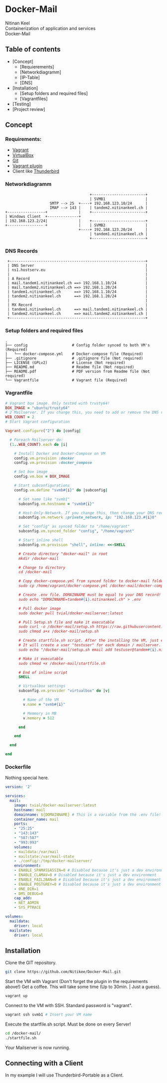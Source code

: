 # Docker-Mail

Nitinan Keel </br>
Containerization of application and services </br>
Docker-Mail

## Table of contents
* [Concept]
  * [Requierements]
  * [Networkdiagramm]
  * [IP-Table]
  * [DNS]
* [Installation]
  * [Setup folders and required files]
  * [Vagrantfiles]
* [Testing]
* [Project review]

## Concept

### Requirements:
* [Vagrant](https://www.vagrantup.com/downloads.html)
* [VirtualBox](https://www.virtualbox.org/wiki/Downloads)
* [Git](https://git-scm.com/download/win)
* [Vagrant plugin](https://github.com/leighmcculloch/vagrant-docker-compose)
* Client like [Thunderbird](https://www.thunderbird.net/de/)

### Networkdiagramm
```
                                      +------------------------+
                                      | SVMB1                  |
                    SMTP --> 25  +----+ 192.168.123.10/24      |
                    IMAP --> 143 |    | tandem2.nitinankeel.ch |
+-----------------+              |    +------------------------+
| Windows Client  +--------------+
| 192.168.123.2/24|              |    +------------------------+
+---------------- +              |    | SVMB2                  |
                                 +----+ 192.168.123.20/24      |
                                      | tandem1.nitinankeel.ch |
                                      +------------------------+
```
### DNS Records
```
 +-------------------------------------------------------------+
 | DNS Server                                                  |
 | ns1.hostserv.eu                                             |
 |                                                             |
 | A Record                                                    |
 | mail.tandem1.nitinankeel.ch ==> 192.168.1.10/24             |
 | mail.tandem2.nitinankeel.ch ==> 192.168.1.20/24             |
 | tandem1.nitinankeel.ch      ==> 192.168.1.10/24             |
 | tandem2.nitinankeel.ch      ==> 192.168.1.20/24             |
 |                                                             |
 | MX Record                                                   |
 | tandem1.nitinankeel.ch      ==> mail.tandem1.nitinankeel.ch |
 | tandem2.nitinankeel.ch      ==> mail.tandem2.nitinankeel.ch |
 +-------------------------------------------------------------+
```

### Setup folders and required files
```
. 
├── config                    # Config folder synced to both VM's (Required)
|   └── docker-compose.yml    # Docker-compose file (Required)
├── .gitignore                # .gitignore file (Not required)
├── LICENSE (GPLv2)           # License (Not required) 
├── README.md                 # Readme file (Not required)
├── README.pdf                # PDF version from Readme file (Not required)
└── Vagrantfile               # Vagrant file (Required)
```
### Vagrantfile
```RUBY
# Vagrant box image. Only tested with trusty64!
BOX_IMAGE = "ubuntu/trusty64"
# 2 Mailserver. If you change this, you need to add or remove the DNS records!
WEB_COUNT = 2
# Start Vagrant configuration

Vagrant.configure("2") do |config|

  # Foreach Mailserver do:
  (1..WEB_COUNT).each do |i|

    # Install Docker and Docker-Compose on VM
    config.vm.provision :docker
    config.vm.provision :docker_compose

    # Set box image
    config.vm.box = BOX_IMAGE

    # Start subconfigurations
    config.vm.define "svmb#{i}" do |subconfig|

      # Set name like "svmb1"
      subconfig.vm.hostname = "svmb#{i}"

      # Host-Only-Network. If you change this, then change your DNS records!
      subconfig.vm.network :private_network, ip: "192.168.123.#{i}0"

      # Set "config" as synced folder to "/home/vagrant"
      subconfig.vm.synced_folder "config", "/home/vagrant"

      # Start inline shell
      subconfig.vm.provision "shell", inline: <<-SHELL

      # Create directory "docker-mail" in root
      mkdir /docker-mail

      # Change to directory
      cd /docker-mail

      # Copy docker-compose.yml from synced folder to docker-mail folder
      sudo cp /home/vagrant/docker-compose.yml /docker-mail/docker-compose.yml

      # Create .env file. DOMAINNAME must be equal to your DNS record!
      sudo echo "DOMAINNAME=tandem#{i}.nitinankeel.ch" > .env

      # Pull docker image
      sudo docker pull tvial/docker-mailserver:latest

      # Pull Setup.sh file and make it executable
      sudo curl -o /docker-mail/setup.sh https://raw.githubusercontent.com/tomav/docker-mailserver/master/setup.sh
      sudo chmod a+x /docker-mail/setup.sh

      # Create startfile.sh script. After the installing the VM, just execute this script.
      # It will create a user "testuser" for each domain / mailserver. Password is 1234
      sudo echo "/docker-mail/setup.sh email add testuser@tandem#{i}.nitinankeel.ch 1234 \ndocker-compose up -d mail" > startfile.sh

      # Make it executable
      sudo chmod +x /docker-mail/startfile.sh

      # End of inline script
      SHELL

      # Virtualbox settings
      subconfig.vm.provider "virtualbox" do |v|

        # Name of the VM
        v.name = "svmb#{i}"

        # Memmory in MB
        v.memory = 512

      end

    end

  end

end
```
### Dockerfile

Nothing special here.
```yaml
version: '2'

services:
  mail:
    image: tvial/docker-mailserver:latest
    hostname: mail
    domainname: ${DOMAINNAME} # This is a variable from the .env file! IP of this VM MUST equal the DNS record!
    container_name: mail
    ports:
    - "25:25"
    - "143:143"
    - "587:587"
    - "993:993"
    volumes:
    - maildata:/var/mail
    - mailstate:/var/mail-state
    - ./config/:/tmp/docker-mailserver/
    environment:
    - ENABLE_SPAMASSASSIN=0 # Disabled because it's just a dev environment 
    - ENABLE_CLAMAV=0 # Disabled because it's just a dev environment
    - ENABLE_FAIL2BAN=0 # Disabled because it's just a dev environment
    - ENABLE_POSTGREY=0 # Disabled because it's just a dev environment
    - ONE_DIR=1
    - DMS_DEBUG=0
    cap_add:
    - NET_ADMIN
    - SYS_PTRACE

volumes:
  maildata:
    driver: local
  mailstate:
    driver: local
```
## Installation
Clone the GIT repository.
```sh
git clone https://github.com/Nitikee/Docker-Mail.git
```
Start the VM with Vagrant (Don't forget the plugin in the requirements above!)
Get a coffee. This will take some time (Up to 30min. | Just a guess).
```sh
vagrant up
```
Connect to the VM with SSH. Standard password is "vagrant".
```sh
vagrant ssh svmb1 # Insert your VM name 
```
Execute the startfile.sh script. Must be done on every Server!
```sh
cd /docker-mail/
./startfile.sh
```
Your Mailserver is now running.

## Connecting with a Client
In my example I will use Thunderbird-Portable as a Client.